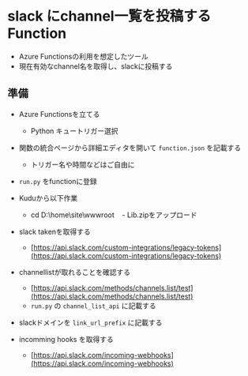 # slack にchannel一覧を投稿するFunction
- Azure Functionsの利用を想定したツール
- 現在有効なchannel名を取得し、slackに投稿する

## 準備
- Azure Functionsを立てる
    - Python キュートリガー選択
- 関数の統合ページから詳細エディタを開いて `function.json` を記載する
    - トリガー名や時間などはご自由に
- `run.py` をfunctionに登録
- Kuduから以下作業
    - cd D:\home\site\wwwroot
    - Lib.zipをアップロード


- slack takenを取得する
    - [https://api.slack.com/custom-integrations/legacy-tokens](https://api.slack.com/custom-integrations/legacy-tokens)
- channellistが取れることを確認する
    - [https://api.slack.com/methods/channels.list/test](https://api.slack.com/methods/channels.list/test)
    - `run.py` の `channel_list_api` に記載する
- slackドメインを `link_url_prefix` に記載する

- incomming hooks を取得する
    - [https://api.slack.com/incoming-webhooks](https://api.slack.com/incoming-webhooks)
